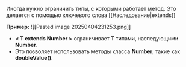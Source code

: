 
Иногда нужно ограничить типы, с которыми работает метод. Это делается с помощью ключевого слова [[Наследование|extends]]

**Пример:**
![[Pasted image 20250404231253.png]]
- **< T extends Number >** ограничивает **T** типами, наследующими **Number**.
- Это позволяет использовать методы класса **Number**, такие как **doubleValue()**.